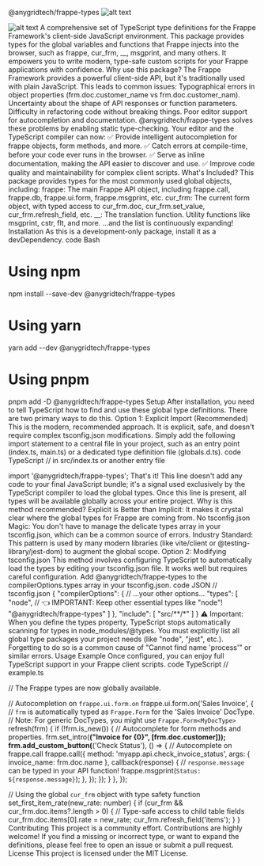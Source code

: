 @anygridtech/frappe-types
![alt text](https://img.shields.io/npm/v/%40anygridtech%2Ffrappe-types.svg)

![alt text](https://img.shields.io/badge/License-MIT-blue.svg)
A comprehensive set of TypeScript type definitions for the Frappe Framework's client-side JavaScript environment.
This package provides types for the global variables and functions that Frappe injects into the browser, such as frappe, cur_frm, __, msgprint, and many others. It empowers you to write modern, type-safe custom scripts for your Frappe applications with confidence.
Why use this package?
The Frappe Framework provides a powerful client-side API, but it's traditionally used with plain JavaScript. This leads to common issues:
Typographical errors in object properties (frm.doc.customer_name vs frm.doc.customer_nam).
Uncertainty about the shape of API responses or function parameters.
Difficulty in refactoring code without breaking things.
Poor editor support for autocompletion and documentation.
@anygridtech/frappe-types solves these problems by enabling static type-checking. Your editor and the TypeScript compiler can now:
✅ Provide intelligent autocompletion for frappe objects, form methods, and more.
✅ Catch errors at compile-time, before your code ever runs in the browser.
✅ Serve as inline documentation, making the API easier to discover and use.
✅ Improve code quality and maintainability for complex client scripts.
What's Included?
This package provides types for the most commonly used global objects, including:
frappe: The main Frappe API object, including frappe.call, frappe.db, frappe.ui.form, frappe.msgprint, etc.
cur_frm: The current form object, with typed access to cur_frm.doc, cur_frm.set_value, cur_frm.refresh_field, etc.
__: The translation function.
Utility functions like msgprint, cstr, flt, and more.
...and the list is continuously expanding!
Installation
As this is a development-only package, install it as a devDependency.
code
Bash
# Using npm
npm install --save-dev @anygridtech/frappe-types

# Using yarn
yarn add --dev @anygridtech/frappe-types

# Using pnpm
pnpm add -D @anygridtech/frappe-types
Setup
After installation, you need to tell TypeScript how to find and use these global type definitions. There are two primary ways to do this.
Option 1: Explicit Import (Recommended)
This is the modern, recommended approach. It is explicit, safe, and doesn't require complex tsconfig.json modifications.
Simply add the following import statement to a central file in your project, such as an entry point (index.ts, main.ts) or a dedicated type definition file (globals.d.ts).
code
TypeScript
// in src/index.ts or another entry file

import '@anygridtech/frappe-types';
That's it! This line doesn't add any code to your final JavaScript bundle; it's a signal used exclusively by the TypeScript compiler to load the global types. Once this line is present, all types will be available globally across your entire project.
Why is this method recommended?
Explicit is Better than Implicit: It makes it crystal clear where the global types for Frappe are coming from.
No tsconfig.json Magic: You don't have to manage the delicate types array in your tsconfig.json, which can be a common source of errors.
Industry Standard: This pattern is used by many modern libraries (like vite/client or @testing-library/jest-dom) to augment the global scope.
Option 2: Modifying tsconfig.json
This method involves configuring TypeScript to automatically load the types by editing your tsconfig.json file. It works well but requires careful configuration.
Add @anygridtech/frappe-types to the compilerOptions.types array in your tsconfig.json.
code
JSON
// tsconfig.json
{
  "compilerOptions": {
    // ...your other options...
    "types": [
      "node", // 👈 IMPORTANT: Keep other essential types like "node"!
      "@anygridtech/frappe-types"
    ]
  },
  "include": [
    "src/**/*"
  ]
}
⚠️ Important: When you define the types property, TypeScript stops automatically scanning for types in node_modules/@types. You must explicitly list all global type packages your project needs (like "node", "jest", etc.). Forgetting to do so is a common cause of "Cannot find name 'process'" or similar errors.
Usage Example
Once configured, you can enjoy full TypeScript support in your Frappe client scripts.
code
TypeScript
// example.ts

// The Frappe types are now globally available.

// Autocompletion on `frappe.ui.form.on`
frappe.ui.form.on('Sales Invoice', {
  // `frm` is automatically typed as `Frappe.Form` for the 'Sales Invoice' DocType.
  // Note: For generic DocTypes, you might use `Frappe.Form<MyDocType>`
  refresh(frm) {
    if (!frm.is_new()) {
      // Autocomplete for form methods and properties.
      frm.set_intro(__("Invoice for {0}", [frm.doc.customer]));
      frm.add_custom_button(__('Check Status'), () => {
        // Autocomplete on frappe.call
        frappe.call({
          method: 'myapp.api.check_invoice_status',
          args: { invoice_name: frm.doc.name },
          callback(response) {
            // `response.message` can be typed in your API function!
            frappe.msgprint(`Status: ${response.message}`);
          },
        });
      });
    }
  },
});

// Using the global `cur_frm` object with type safety
function set_first_item_rate(new_rate: number) {
  if (cur_frm && cur_frm.doc.items?.length > 0) {
    // Type-safe access to child table fields
    cur_frm.doc.items[0].rate = new_rate;
    cur_frm.refresh_field('items');
  }
}
Contributing
This project is a community effort. Contributions are highly welcome! If you find a missing or incorrect type, or want to expand the definitions, please feel free to open an issue or submit a pull request.
License
This project is licensed under the MIT License.
